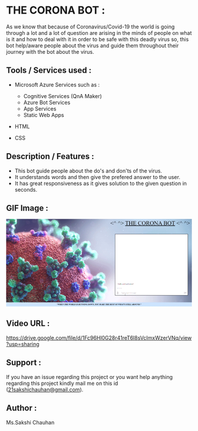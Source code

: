 # THE CORONA BOT :

As we know that because of Coronavirus/Covid-19 the world is going through a lot and a lot of question are arising in the minds of people on what is it and how to deal with it in order to be safe with this deadly virus so, this bot help/aware people about the virus and guide them throughout their journey with the bot about the virus.


## Tools / Services used :

- Microsoft Azure Services such as :
  - Cognitive Services (QnA Maker)
  - Azure Bot Services
  - App Services
  - Static Web Apps

- HTML
- CSS


## Description / Features :

- This bot guide people about the do's and don'ts of the virus.
- It understands words and then give the prefered answer to the user.
- It has great responsiveness as it gives solution to the given question in seconds.


## GIF Image :

![](visuals.gif)

## Video URL :

https://drive.google.com/file/d/1Fc96Hl0G28r41reT6l8sVcImxWzerVNq/view?usp=sharing

## Support :

If you have an issue regarding this project or you want help anything regarding this project kindly mail me on this id (21sakshichauhan@gmail.com).


## Author :

Ms.Sakshi Chauhan

